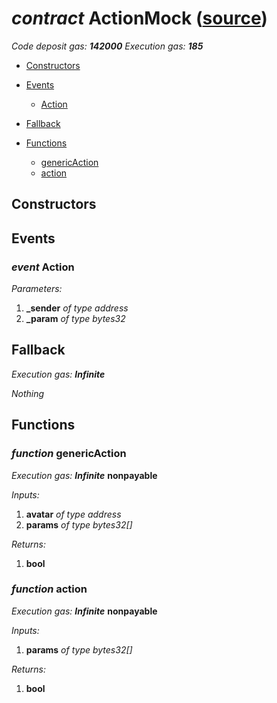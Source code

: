 # *contract* ActionMock ([source](https://github.com/daostack/daostack/tree/master/./contracts/test/ActionMock.sol))
*Code deposit gas: **142000***
*Execution gas: **185***


- [Constructors](#constructors)

- [Events](#events)
    - [Action](#event-action)
- [Fallback](#fallback)
- [Functions](#functions)
    - [genericAction](#function-genericaction)
    - [action](#function-action)
## Constructors

## Events
### *event* Action
*Parameters:*
1. **_sender** *of type address*
2. **_param** *of type bytes32*

## Fallback
*Execution gas: **Infinite***

*Nothing*
## Functions
### *function* genericAction
*Execution gas: **Infinite***
**nonpayable**

*Inputs:*
1. **avatar** *of type address*
2. **params** *of type bytes32[]*

*Returns:*
1. **bool**

### *function* action
*Execution gas: **Infinite***
**nonpayable**

*Inputs:*
1. **params** *of type bytes32[]*

*Returns:*
1. **bool**

